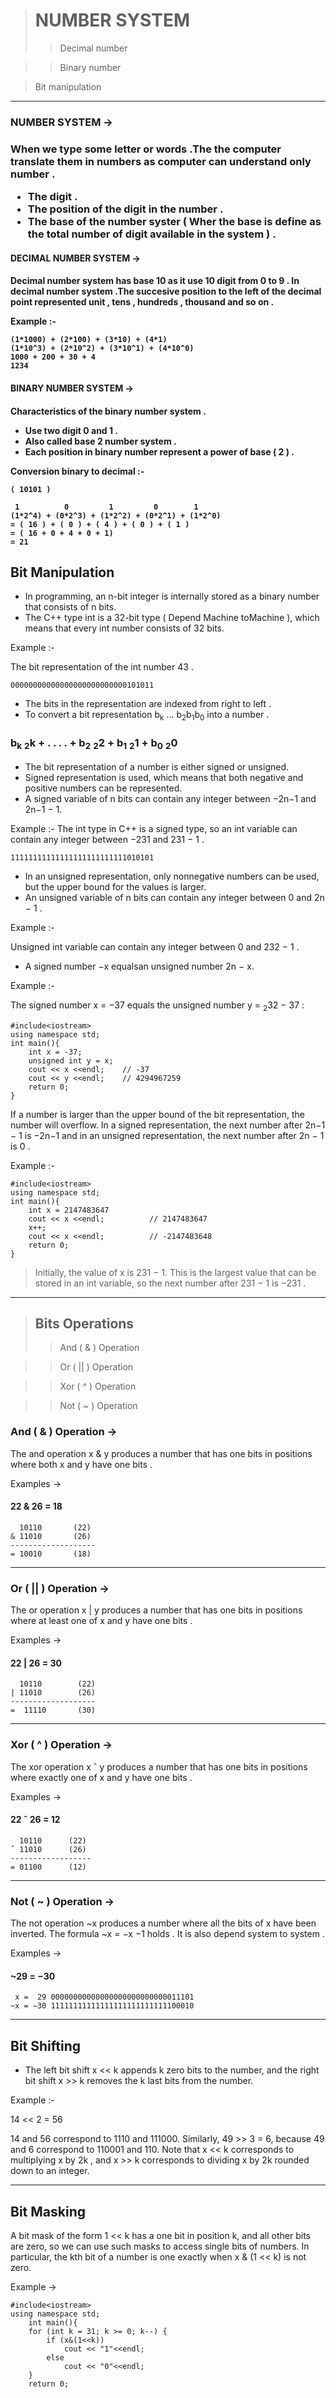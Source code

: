> # NUMBER SYSTEM 
>> Decimal number

>> Binary number

> Bit manipulation

------------------------
<h3>NUMBER SYSTEM  -><h3>
When we type some letter or words .The the computer translate them in numbers as computer can understand only number .

- The digit .
- The position of the digit in the number . 
- The base of the number syster ( Wher the base is define as the total number of digit available in the system ) .

<h4> DECIMAL NUMBER SYSTEM  -><h4>
Decimal number system has base 10 as it use 10 digit from 0 to 9 . In decimal number system .The succesive position to the left of the decimal point represented unit , tens , hundreds , thousand and so on .

Example :-

```
(1*1000) + (2*100) + (3*10) + (4*1)
(1*10^3) + (2*10^2) + (3*10^1) + (4*10^0)
1000 + 200 + 30 + 4
1234
```
<h4> BINARY NUMBER SYSTEM  -><h4>
Characteristics of the binary number system .

- Use  two digit 0 and 1 .
- Also called base 2 number system .
- Each position in binary number represent a  power of base ( 2 ) . 

Conversion binary to decimal :-
```
( 10101 )

 1          0         1         0        1
(1*2^4) + (0*2^3) + (1*2^2) + (0*2^1) + (1*2^0)
= ( 16 ) + ( 0 ) + ( 4 ) + ( 0 ) + ( 1 )
= ( 16 + 0 + 4 + 0 + 1)
= 21
```
## Bit Manipulation

- In programming, an n-bit integer is internally stored as a binary number that consists of n bits. 
- The C++ type int is a 32-bit type ( Depend Machine toMachine ), which means that every int number consists of 32 bits.


Example :-

The bit representation of the int number 43 .
```
00000000000000000000000000101011
```
- The bits in the representation are indexed from right to left .
- To convert a bit representation b<sub>k</sub> ... b<sub>2</sub>b<sub>1</sub>b<sub>0</sub> into a number .

<h3>b<sub>k</sub> <sub>2</sub>k + . . . . + b<sub>2</sub> <sub>2</sub>2 + b<sub>1</sub> <sub>2</sub>1 + b<sub>0</sub> <sub>2</sub>0 </h3>
 
- The bit representation of a number is either signed or unsigned.
- Signed representation is used, which means that both negative and positive numbers can be represented.
- A signed variable of n bits can contain any integer between −2n−1 and 2n−1 − 1.

Example :- 
The int type in C++ is a signed type, so an int variable can contain any integer between −231 and 231 − 1 .
```
11111111111111111111111111010101
```
- In an unsigned representation, only nonnegative numbers can be used, but the upper bound for the values is larger.
-  An unsigned variable of n bits can contain any integer between 0 and 2n − 1 .

Example :-

Unsigned int variable
can contain any integer between 0 and 232 − 1 .

- A signed number −x equalsan unsigned number 2n − x. 

Example :- 

The signed number x = −37 equals the unsigned number y = <sub>2</sub>32  − 37 :
```
#include<iostream>
using namespace std;
int main(){
    int x = -37;
    unsigned int y = x;
    cout << x <<endl;    // -37
    cout << y <<endl;    // 4294967259
    return 0;
}
```

If a number is larger than the upper bound of the bit representation, the number will overflow. In a signed representation, the next number after 2n−1 − 1 is −2n−1 and in an unsigned representation, the next number after 2n − 1 is 0 .

Example :-
```
#include<iostream>
using namespace std;
int main(){
    int x = 2147483647
    cout << x <<endl;          // 2147483647
    x++;
    cout << x <<endl;          // -2147483648
    return 0;
}
```
> Initially, the value of x is 231 − 1. This is the largest value that can be stored in an int variable, so the next number after 231 − 1 is −231 .

------------------------------------

> ## Bits Operations
>> And ( & ) Operation

>> Or ( || ) Operation

>> Xor ( ^ ) Operation

>> Not ( ~ ) Operation

<h3>And ( & ) Operation -></h3>

The and operation x & y produces a number that has one bits in positions where both x and y have one bits .

Examples ->
   <h4>22 & 26 = 18 </h4>

```
  10110       (22)
& 11010       (26)
-------------------
= 10010       (18) 
```
---------------------------------------------------------

<h3>Or ( || ) Operation -></h3>

The or operation x | y produces a number that has one bits in positions where at least one of x and y have one bits .

Examples ->
 <h4> 22 | 26 = 30 </h4>

 ```
   10110        (22)
| 11010        (26)
-------------------
=  11110       (30)
```
---------------------------------------------------------

<h3>Xor ( ^ ) Operation -></h3>

The xor operation x ˆ y produces a number that has one bits in
positions where exactly one of x and y have one bits .

Examples ->
 <h4>  22 ˆ 26 = 12 </h4>

 ```
   10110      (22)
ˆ 11010      (26)
------------------
= 01100      (12) 
```
---------------------------------------------------------

<h3>Not ( ~ ) Operation -></h3>

The not operation ~x produces a number where all the bits of x have been inverted. The formula ~x = −x −1 holds . It is also depend system to system .

Examples ->
<h4>  ~29 = −30 </h4>

 ```
  x =  29 00000000000000000000000000011101 
~x = −30 11111111111111111111111111100010 
```
-------------------------------
## Bit Shifting
- The left bit shift x << k appends k zero bits to the number, and the right bit shift x >> k removes the k last bits from the number. 

Example :-

 14 << 2 = 56
 
 14 and 56 correspond to 1110 and 111000. Similarly, 49 >> 3 = 6, because
49 and 6 correspond to 110001 and 110. Note that x << k corresponds to multiplying x by 2k , and x >> k corresponds to dividing x by 2k rounded down to an integer.

-----------------------------------------------------
## Bit Masking  
A bit mask of the form 1 << k has a one bit in position k, and all other bits are zero, so we can use such masks to access single bits of numbers. In particular, the kth bit of a number is one exactly when x & (1 << k) is not zero. 

Example ->
```
#include<iostream>
using namespace std;
    int main(){
    for (int k = 31; k >= 0; k--) {
        if (x&(1<<k)) 
            cout << "1"<<endl;
        else 
            cout << "0"<<endl;
    }
    return 0;

```